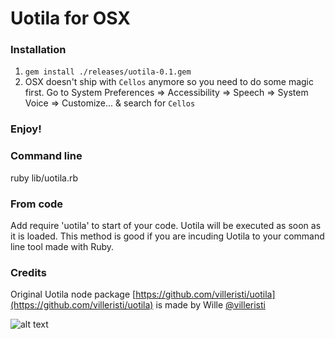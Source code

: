 # Uotila for OSX

### Installation
1. `gem install ./releases/uotila-0.1.gem`
2. OSX doesn't ship with `Cellos` anymore so you need to do some magic first. Go to System Preferences => Accessibility => Speech => System Voice => Customize... & search for `Cellos`

### Enjoy!

### Command line
ruby lib/uotila.rb

### From code
Add require 'uotila' to start of your code. Uotila will be executed as soon as it is loaded. This method is good if you are incuding Uotila to your command line tool made with Ruby.

### Credits
Original Uotila node package [https://github.com/villeristi/uotila](https://github.com/villeristi/uotila) is made by Wille [@villeristi](https://github.com/villeristi)

![alt text](http://upload.wikimedia.org/wikipedia/commons/7/74/Rauman_mlk.vaakuna.svg "Uotila <3")

